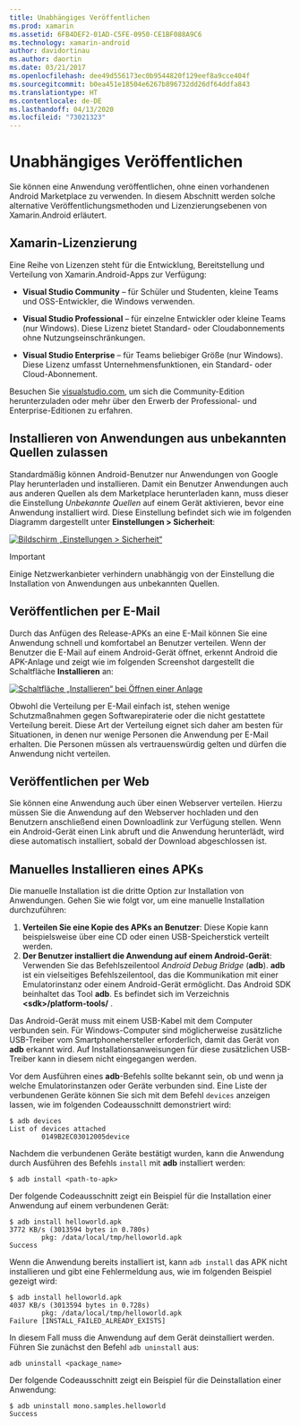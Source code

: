 ```yaml
---
title: Unabhängiges Veröffentlichen
ms.prod: xamarin
ms.assetid: 6FB4DEF2-01AD-C5FE-0950-CE1BF088A9C6
ms.technology: xamarin-android
author: davidortinau
ms.author: daortin
ms.date: 03/21/2017
ms.openlocfilehash: dee49d556173ec0b9544820f129eef8a9cce404f
ms.sourcegitcommit: b0ea451e18504e6267b896732dd26df64ddfa843
ms.translationtype: HT
ms.contentlocale: de-DE
ms.lasthandoff: 04/13/2020
ms.locfileid: "73021323"
---
```

# <a name="publishing-independently"></a>Unabhängiges Veröffentlichen

Sie können eine Anwendung veröffentlichen, ohne einen vorhandenen Android Marketplace zu verwenden. In diesem Abschnitt werden solche alternative Veröffentlichungsmethoden und Lizenzierungsebenen von Xamarin.Android erläutert.

## <a name="xamarin-licensing"></a>Xamarin-Lizenzierung

Eine Reihe von Lizenzen steht für die Entwicklung, Bereitstellung und Verteilung von Xamarin.Android-Apps zur Verfügung:

- **Visual Studio Community** &ndash; für Schüler und Studenten, kleine Teams und OSS-Entwickler, die Windows verwenden.

- **Visual Studio Professional** &ndash; für einzelne Entwickler oder kleine Teams (nur Windows). Diese Lizenz bietet Standard- oder Cloudabonnements ohne Nutzungseinschränkungen.

- **Visual Studio Enterprise** &ndash; für Teams beliebiger Größe (nur Windows). Diese Lizenz umfasst Unternehmensfunktionen, ein Standard- oder Cloud-Abonnement.

Besuchen Sie [visualstudio.com](https://visualstudio.microsoft.com/xamarin/), um sich die Community-Edition herunterzuladen oder mehr über den Erwerb der Professional- und Enterprise-Editionen zu erfahren.

## <a name="allow-installation-from-unknown-sources"></a>Installieren von Anwendungen aus unbekannten Quellen zulassen

Standardmäßig können Android-Benutzer nur Anwendungen von Google Play herunterladen und installieren. Damit ein Benutzer Anwendungen auch aus anderen Quellen als dem Marketplace herunterladen kann, muss dieser die Einstellung *Unbekannte Quellen* auf einem Gerät aktivieren, bevor eine Anwendung installiert wird. Diese Einstellung befindet sich wie im folgenden Diagramm dargestellt unter **Einstellungen > Sicherheit**:

[![Bildschirm „Einstellungen > Sicherheit“](publishing-independently-images/settings.png)](publishing-independently-images/settings.png#lightbox)

> [!IMPORTANT]
> Einige Netzwerkanbieter verhindern unabhängig von der Einstellung die Installation von Anwendungen aus unbekannten Quellen.

## <a name="publishing-by-e-mail"></a>Veröffentlichen per E-Mail

Durch das Anfügen des Release-APKs an eine E-Mail können Sie eine Anwendung schnell und komfortabel an Benutzer verteilen. Wenn der Benutzer die E-Mail auf einem Android-Gerät öffnet, erkennt Android die APK-Anlage und zeigt wie im folgenden Screenshot dargestellt die Schaltfläche **Installieren** an:

[![Schaltfläche „Installieren“ bei Öffnen einer Anlage](publishing-independently-images/publishing-via-email.png)](publishing-independently-images/publishing-via-email.png#lightbox)

Obwohl die Verteilung per E-Mail einfach ist, stehen wenige Schutzmaßnahmen gegen Softwarepiraterie oder die nicht gestattete Verteilung bereit. Diese Art der Verteilung eignet sich daher am besten für Situationen, in denen nur wenige Personen die Anwendung per E-Mail erhalten. Die Personen müssen als vertrauenswürdig gelten und dürfen die Anwendung nicht verteilen.

## <a name="publishing-by-web"></a>Veröffentlichen per Web

Sie können eine Anwendung auch über einen Webserver verteilen. Hierzu müssen Sie die Anwendung auf den Webserver hochladen und den Benutzern anschließend einen Downloadlink zur Verfügung stellen. Wenn ein Android-Gerät einen Link abruft und die Anwendung herunterlädt, wird diese automatisch installiert, sobald der Download abgeschlossen ist.

## <a name="manually-installing-an-apk"></a>Manuelles Installieren eines APKs

Die manuelle Installation ist die dritte Option zur Installation von Anwendungen. Gehen Sie wie folgt vor, um eine manuelle Installation durchzuführen:

1. **Verteilen Sie eine Kopie des APKs an Benutzer**: Diese Kopie kann beispielsweise über eine CD oder einen USB-Speicherstick verteilt werden.
1. **Der Benutzer installiert die Anwendung auf einem Android-Gerät**: Verwenden Sie das Befehlszeilentool *Android Debug Bridge* (**adb**). **adb** ist ein vielseitiges Befehlszeilentool, das die Kommunikation mit einer Emulatorinstanz oder einem Android-Gerät ermöglicht. Das Android SDK beinhaltet das Tool **adb**. Es befindet sich im Verzeichnis **\<sdk>/platform-tools/** .

Das Android-Gerät muss mit einem USB-Kabel mit dem Computer verbunden sein.
Für Windows-Computer sind möglicherweise zusätzliche USB-Treiber vom Smartphonehersteller erforderlich, damit das Gerät von **adb** erkannt wird. Auf Installationsanweisungen für diese zusätzlichen USB-Treiber kann in diesem nicht eingegangen werden.

Vor dem Ausführen eines **adb**-Befehls sollte bekannt sein, ob und wenn ja welche Emulatorinstanzen oder Geräte verbunden sind. Eine Liste der verbundenen Geräte können Sie sich mit dem Befehl `devices` anzeigen lassen, wie im folgenden Codeausschnitt demonstriert wird:

```shell
$ adb devices
List of devices attached
        0149B2EC03012005device
```

Nachdem die verbundenen Geräte bestätigt wurden, kann die Anwendung durch Ausführen des Befehls `install` mit **adb** installiert werden:

```shell
$ adb install <path-to-apk>
```

Der folgende Codeausschnitt zeigt ein Beispiel für die Installation einer Anwendung auf einem verbundenen Gerät:

```shell
$ adb install helloworld.apk
3772 KB/s (3013594 bytes in 0.780s)
        pkg: /data/local/tmp/helloworld.apk
Success
```

Wenn die Anwendung bereits installiert ist, kann `adb install` das APK nicht installieren und gibt eine Fehlermeldung aus, wie im folgenden Beispiel gezeigt wird:

```shell
$ adb install helloworld.apk
4037 KB/s (3013594 bytes in 0.728s)
        pkg: /data/local/tmp/helloworld.apk
Failure [INSTALL_FAILED_ALREADY_EXISTS]
```

In diesem Fall muss die Anwendung auf dem Gerät deinstalliert werden. Führen Sie zunächst den Befehl `adb uninstall` aus:

```shell
adb uninstall <package_name>
```

Der folgende Codeausschnitt zeigt ein Beispiel für die Deinstallation einer Anwendung:

```shell
$ adb uninstall mono.samples.helloworld
Success
```
